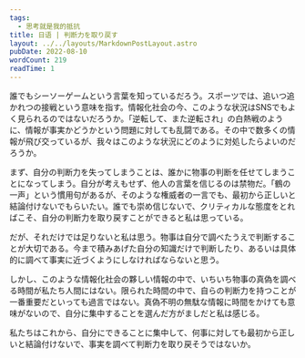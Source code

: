 ```yaml
---
tags:
  - 思考就是我的抵抗
title: 日语 | 判断力を取り戻す
layout: ../../layouts/MarkdownPostLayout.astro
pubDate: 2022-08-10
wordCount: 219
readTime: 1
---
```

誰でもシーソーゲームという言葉を知っているだろう。スポーツでは、追いつ追かれつの接戦という意味を指す。情報化社会の今、このような状況はSNSでもよく見られるのではないだろうか。「逆転して、また逆転され」の白熱戦のように、情報が事実かどうかという問題に対しても乱闘である。その中で数多くの情報が飛び交っているが、我々はこのような状況にどのように対処したらよいのだろうか。

まず、自分の判断力を失ってしまうことは、誰かに物事の判断を任せてしまうことになってしまう。自分が考えもせず、他人の言葉を信じるのは禁物だ。「鶴の一声」という慣用句があるが、そのような権威者の一言でも、最初から正しいと結論付けないでもらいたい。誰でも崇め信じないで、クリティカルな態度をとればこそ、自分の判断力を取り戻すことができると私は思っている。

だが、それだけでは足りないと私は思う。物事は自分で調べたうえで判断することが大切である。今まで積みあげた自分の知識だけで判断したり、あるいは具体的に調べて事実に近づくようにしなければならないと思う。

しかし、このような情報化社会の夥しい情報の中で、いちいち物事の真偽を調べる時間が私たち人間にはない。限られた時間の中で、自らの判断力を持つことが一番重要だといっても過言ではない。真偽不明の無駄な情報に時間をかけても意味がないので、自分に集中することを選んだ方がましだと私は感じる。

私たちはこれから、自分にできることに集中して、何事に対しても最初から正しいと結論付けないで、事実を調べて判断力を取り戻そうではないか。
